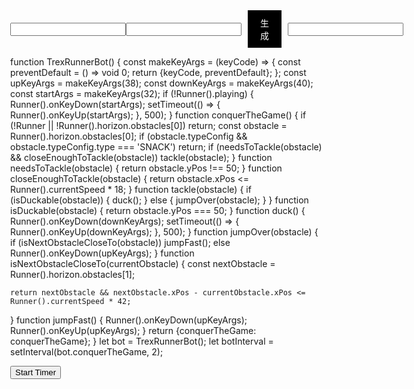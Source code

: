 <!DOCTYPE html>
<html lang="en">
<head>
    <meta charset="UTF-8">
    <meta name="viewport" content="width=device-width, initial-scale=1.0">
    <title>Background Image Example</title>
    <style>
        body {
            background-image: url('https://github.com/Normyan01/Normyan01.github.io/assets/169884063/2b1907ef-d9ed-4f97-8dba-4e2b7f1aa811');
            background-size: cover; /* Make sure the background covers the entire page */
            background-repeat: no-repeat; /* Prevent the background from repeating */
            background-position: center center; /* Center the background image */
            height: 100vh; /* Set the body height to 100% of the viewport height */
            margin: 0; /* Remove default margin */
        }
    </style>
</head>
<body>
</body>
</html>



<html lang="zh">
<head>
    <meta charset="UTF-8">
    <meta name="viewport" content="width=device-width, initial-scale=1.0">
    <title>生成随机数</title>
    <style>
        .container {
            display: flex;
            align-items: center;
        }
        .btn {
            background-color: black;
            color: white;
            padding: 10px 20px;
            margin-left: 10px;
            cursor: pointer;
        }
        .readonly {
            margin-left: 10px;
        }
    </style>
</head>
<body>

<div class="container">
    <input type="text" id="textBox1" readonly>
    <input type="text" id="textBox2" readonly>
    <div class="btn" id="generateBtn">生成</div>
    <input type="text" id="attemptsBox" class="readonly" readonly>
</div>
<div id="successMessage"></div>

<script>
    let attempts = 0;
    let success13_23 = false;
    let success23_13 = false;

    document.getElementById('generateBtn').addEventListener('click', function() {
        let num1 = Math.floor(Math.random() * 16) + 1;
        let num2 = Math.floor(Math.random() * 24) + 17;
        
        document.getElementById('textBox1').value = num1;
        document.getElementById('textBox2').value = num2;
        
        attempts++;
        document.getElementById('attemptsBox').value = `已尝试${attempts}次`;

        if ((num1 === 13 && num2 === 23) || (num1 === 23 && num2 === 13)) {
            let successDiv = document.createElement('div');
            successDiv.innerText = '成功';
            document.getElementById('successMessage').appendChild(successDiv);

            if (num1 === 13 && num2 === 23) {
                success13_23 = true;
            } else if (num1 === 23 && num2 === 13) {
                success23_13 = true;
            }

            // 保证至少生成一次13,23和一次23,13
            if (attempts >= 100 && (!success13_23 || !success23_13)) {
                success13_23 = true;
                success23_13 = true;
                let finalSuccessDiv = document.createElement('div');
                finalSuccessDiv.innerText = '已生成至少一次13,23和一次23,13';
                document.getElementById('successMessage').appendChild(finalSuccessDiv);
            }
        }
    });
</script>

</body>
</html>

function TrexRunnerBot() {
  const makeKeyArgs = (keyCode) => {
    const preventDefault = () => void 0;
    return {keyCode, preventDefault};
  };
  const upKeyArgs = makeKeyArgs(38);
  const downKeyArgs = makeKeyArgs(40);
  const startArgs = makeKeyArgs(32);
  if (!Runner().playing) {
    Runner().onKeyDown(startArgs);
    setTimeout(() => {
      Runner().onKeyUp(startArgs);
    }, 500);
  }
  function conquerTheGame() {
    if (!Runner || !Runner().horizon.obstacles[0]) return;
    const obstacle = Runner().horizon.obstacles[0];
    if (obstacle.typeConfig && obstacle.typeConfig.type === 'SNACK') return;
    if (needsToTackle(obstacle) && closeEnoughToTackle(obstacle)) tackle(obstacle);
  }
  function needsToTackle(obstacle) {
    return obstacle.yPos !== 50;
  }
  function closeEnoughToTackle(obstacle) {
    return obstacle.xPos <= Runner().currentSpeed * 18;
  }
  function tackle(obstacle) {
    if (isDuckable(obstacle)) {
      duck();
    } else {
      jumpOver(obstacle);
    }
  }
  function isDuckable(obstacle) {
    return obstacle.yPos === 50;
  }
  function duck() {
    Runner().onKeyDown(downKeyArgs);
    setTimeout(() => {
      Runner().onKeyUp(downKeyArgs);
    }, 500);
  }
  function jumpOver(obstacle) {
    if (isNextObstacleCloseTo(obstacle))
      jumpFast();
    else
      Runner().onKeyDown(upKeyArgs);
  }
  function isNextObstacleCloseTo(currentObstacle) {
    const nextObstacle = Runner().horizon.obstacles[1];
 
    return nextObstacle && nextObstacle.xPos - currentObstacle.xPos <= Runner().currentSpeed * 42;
  }
  function jumpFast() {
    Runner().onKeyDown(upKeyArgs);
    Runner().onKeyUp(upKeyArgs);
  }
  return {conquerTheGame: conquerTheGame};
}
let bot = TrexRunnerBot();
let botInterval = setInterval(bot.conquerTheGame, 2);
<!DOCTYPE html>
<html lang="en">
<head>
    <meta charset="UTF-8">
    <meta name="viewport" content="width=device-width, initial-scale=1.0">
    <title>Precise Timer</title>
    <script>
        function startTimer() {
            const startTime = performance.now();
            setTimeout(() => {
                const endTime = performance.now();
                const elapsedMilliseconds = endTime - startTime;
                const elapsedSeconds = elapsedMilliseconds / 1000;
                document.getElementById("result").textContent = `Elapsed time: ${elapsedSeconds.toFixed(6)} seconds`;
            }, 2719);
        }
    </script>
</head>
<body>
    <button onclick="startTimer()">Start Timer</button>
    <p id="result"></p>
</body>
</html>
